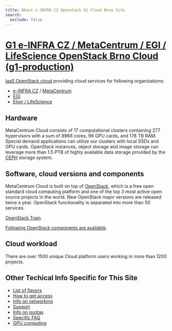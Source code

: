 ```yaml
---
title: About e-INFRA CZ Openstack G1 Cloud Brno Site
search:
  exclude: false
---
```


# [G1 e-INFRA CZ / MetaCentrum / EGI / LifeScience OpenStack Brno Cloud (g1-production)](https://cloud.metacentrum.cz/)

[IaaS OpenStack cloud](https://cloud.metacentrum.cz/) providing cloud services for following organizations:

 - [e-INFRA CZ](https://www.e-infra.cz/en) / [MetaCentrum](https://www.metacentrum.cz/en/index.html)
 - [EGI](https://www.egi.eu/)
 - [Elixir / LifeScience](https://elixir-europe.org/)

## Hardware

MetaCentrum Cloud consists of 17 computational clusters containing 277 hypervisors
with a sum of 8968 cores, 96 GPU cards, and 178 TB RAM. Special demand applications
can utilize our clusters with local SSDs and GPU cards. OpenStack instances, object
storage and image storage can leverage more than 1.5 PTB of highly available data
storage provided by the [CEPH](https://docs.ceph.com/en/pacific/) storage system.

## Software, cloud versions and components

MetaCentrum Cloud is built on top of [OpenStack](https://www.openstack.org/), which is a free open standard cloud computing platform
and one of the top 3 most active open source projects in the world. New OpenStack major versions are
released twice a year. OpenStack functionality is separated into more than 50 services.

[OpenStack Train](https://www.openstack.org/software/train/).

[Following OpenStack components are available](./openstack-components.md).

## Cloud workload

There are over 1500 unique Cloud platform users working in more than 1200 projects.

## Other Techical Info Specific for This Site

 * [List of flavors](./flavors.md)
 * [How to get access](./get-access.md)
 * [Info on networking](./networking.md)
 * [Support](./get-support.md)
 * [Info on quotas](./quota-limits.md)
 * [Specific FAQ](./faq.md)
 * [GPU computing](gpu-computing.md)
